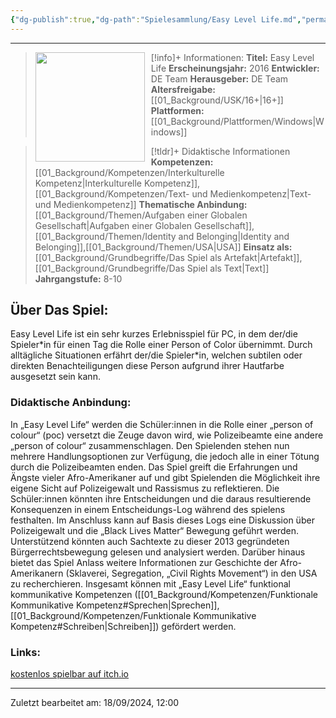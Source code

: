 ```yaml
---
{"dg-publish":true,"dg-path":"Spielesammlung/Easy Level Life.md","permalink":"/spielesammlung/easy-level-life/","noteIcon":"1"}
---
```


---
>[!info]+ Informationen:
><img src="https://img.itch.zone/aW1hZ2UvNzU0NDYvMzQ5NjA5LmdpZg==/794x1000/2QcqJx.gif" style="float:left;height:175px;padding-right:10px">**Titel:** Easy Level Life
>**Erscheinungsjahr:** 2016
>**Entwickler:** DE Team
>**Herausgeber:** DE Team
>**Altersfreigabe:** [[01_Background/USK/16+\|16+]]
>**Plattformen:** [[01_Background/Plattformen/Windows\|Windows]]

>[!tldr]+ Didaktische Informationen
>**Kompetenzen:** [[01_Background/Kompetenzen/Interkulturelle Kompetenz\|Interkulturelle Kompetenz]],[[01_Background/Kompetenzen/Text- und Medienkompetenz\|Text- und Medienkompetenz]]
>**Thematische Anbindung:** [[01_Background/Themen/Aufgaben einer Globalen Gesellschaft\|Aufgaben einer Globalen Gesellschaft]],[[01_Background/Themen/Identity and Belonging\|Identity and Belonging]],[[01_Background/Themen/USA\|USA]]
>**Einsatz als:** [[01_Background/Grundbegriffe/Das Spiel als Artefakt\|Artefakt]],[[01_Background/Grundbegriffe/Das Spiel als Text\|Text]]
>**Jahrgangstufe:** 8-10

## Über Das Spiel:
Easy Level Life ist ein sehr kurzes Erlebnisspiel für PC, in dem der/die Spieler\*in für einen Tag die Rolle einer Person of Color übernimmt. Durch alltägliche Situationen erfährt der/die Spieler\*in, welchen subtilen oder direkten Benachteiligungen diese Person aufgrund ihrer Hautfarbe ausgesetzt sein kann.
### Didaktische Anbindung:
In „Easy Level Life“ werden die Schüler:innen in die Rolle einer „person of colour“ (poc) versetzt die Zeuge davon wird, wie Polizeibeamte eine andere „person of colour“ zusammenschlagen. Den Spielenden stehen nun mehrere Handlungsoptionen zur Verfügung, die jedoch alle in einer Tötung durch die Polizeibeamten enden. Das Spiel greift die Erfahrungen und Ängste vieler Afro-Amerikaner auf und gibt Spielenden die Möglichkeit ihre eigene Sicht auf Polizeigewalt und Rassismus zu reflektieren. Die Schüler:innen könnten ihre Entscheidungen und die daraus resultierende Konsequenzen in einem Entscheidungs-Log während des spielens festhalten. Im Anschluss kann auf Basis dieses Logs eine Diskussion über Polizeigewalt und die „Black Lives Matter“ Bewegung geführt werden. Unterstützend könnten auch Sachtexte zu dieser 2013 gegründeten Bürgerrechtsbewegung gelesen und analysiert werden. Darüber hinaus bietet das Spiel Anlass weitere Informationen zur Geschichte der Afro-Amerikanern (Sklaverei, Segregation, „Civil Rights Movement“) in den USA zu recherchieren. Insgesamt können mit „Easy Level Life“ funktional kommunikative Kompetenzen ([[01_Background/Kompetenzen/Funktionale Kommunikative Kompetenz#Sprechen\|Sprechen]], [[01_Background/Kompetenzen/Funktionale Kommunikative Kompetenz#Schreiben\|Schreiben]]) gefördert werden.
### Links:
[kostenlos spielbar auf itch.io]([https://timecube.itch.io/easy-level-life](https://timecube.itch.io/easy-level-life))

---
Zuletzt bearbeitet am: 18/09/2024, 12:00

